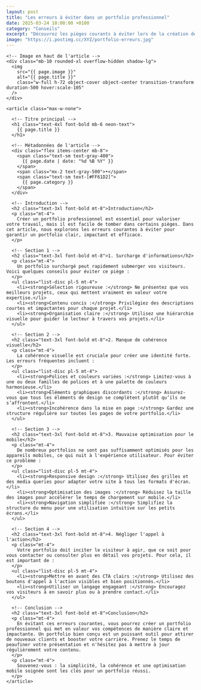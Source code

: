 ```yaml
---
layout: post
title: "Les erreurs à éviter dans un portfolio professionnel"
date: 2025-03-24 10:00:00 +0100
category: "Conseils"
excerpt: "Découvrez les pièges courants à éviter lors de la création de votre portfolio pour maximiser son impact et séduire vos clients."
image: "https://i.postimg.cc/XYZ/portfolio-erreurs.jpg"
---
```


<main class="pt-24 pb-16 bg-[#0A0118] text-white">
  <div class="container mx-auto px-4 max-w-4xl">

    <!-- Image en haut de l'article -->
    <div class="mb-10 rounded-xl overflow-hidden shadow-lg">
      <img 
        src="{{ page.image }}" 
        alt="{{ page.title }}" 
        class="w-full h-72 object-cover object-center transition-transform duration-500 hover:scale-105"
      />
    </div>

    <article class="max-w-none">

      <!-- Titre principal -->
      <h1 class="text-4xl font-bold mb-6 neon-text">
        {{ page.title }}
      </h1>

      <!-- Métadonnées de l'article -->
      <div class="flex items-center mb-8">
        <span class="text-sm text-gray-400">
          {{ page.date | date: "%d %B %Y" }}
        </span>
        <span class="mx-2 text-gray-500">•</span>
        <span class="text-sm text-[#FF61D2]">
          {{ page.category }}
        </span>
      </div>
      
      <!-- Introduction -->
      <h2 class="text-3xl font-bold mt-8">Introduction</h2>
      <p class="mt-4">
        Créer un portfolio professionnel est essentiel pour valoriser votre travail, mais il est facile de tomber dans certains pièges. Dans cet article, nous explorons les erreurs courantes à éviter pour garantir un portfolio clair, impactant et efficace.
      </p>
      
      <!-- Section 1 -->
      <h2 class="text-3xl font-bold mt-8">1. Surcharge d'informations</h2>
      <p class="mt-4">
        Un portfolio surchargé peut rapidement submerger vos visiteurs. Voici quelques conseils pour éviter ce piège :
      </p>
      <ul class="list-disc pl-5 mt-4">
        <li><strong>Sélection rigoureuse :</strong> Ne présentez que vos meilleurs projets, ceux qui mettent vraiment en valeur votre expertise.</li>
        <li><strong>Contenu concis :</strong> Privilégiez des descriptions courtes et impactantes pour chaque projet.</li>
        <li><strong>Organisation claire :</strong> Utilisez une hiérarchie visuelle pour guider le lecteur à travers vos projets.</li>
      </ul>
      
      <!-- Section 2 -->
      <h2 class="text-3xl font-bold mt-8">2. Manque de cohérence visuelle</h2>
      <p class="mt-4">
        La cohérence visuelle est cruciale pour créer une identité forte. Les erreurs fréquentes incluent :
      </p>
      <ul class="list-disc pl-5 mt-4">
        <li><strong>Polices et couleurs variées :</strong> Limitez-vous à une ou deux familles de polices et à une palette de couleurs harmonieuse.</li>
        <li><strong>Éléments graphiques discordants :</strong> Assurez-vous que tous les éléments de design se complètent plutôt qu’ils ne s’affrontent.</li>
        <li><strong>Incohérence dans la mise en page :</strong> Gardez une structure régulière sur toutes les pages de votre portfolio.</li>
      </ul>
      
      <!-- Section 3 -->
      <h2 class="text-3xl font-bold mt-8">3. Mauvaise optimisation pour le mobile</h2>
      <p class="mt-4">
        De nombreux portfolios ne sont pas suffisamment optimisés pour les appareils mobiles, ce qui nuit à l'expérience utilisateur. Pour éviter ce problème :
      </p>
      <ul class="list-disc pl-5 mt-4">
        <li><strong>Responsive design :</strong> Utilisez des grilles et des media queries pour adapter votre site à tous les formats d'écran.</li>
        <li><strong>Optimisation des images :</strong> Réduisez la taille des images pour accélérer le temps de chargement sur mobile.</li>
        <li><strong>Navigation simplifiée :</strong> Simplifiez la structure du menu pour une utilisation intuitive sur les petits écrans.</li>
      </ul>
      
      <!-- Section 4 -->
      <h2 class="text-3xl font-bold mt-8">4. Négliger l'appel à l'action</h2>
      <p class="mt-4">
        Votre portfolio doit inciter le visiteur à agir, que ce soit pour vous contacter ou consulter plus en détail vos projets. Pour cela, il est important de :
      </p>
      <ul class="list-disc pl-5 mt-4">
        <li><strong>Mettre en avant des CTA clairs :</strong> Utilisez des boutons d'appel à l'action visibles et bien positionnés.</li>
        <li><strong>Utiliser un langage engageant :</strong> Encouragez vos visiteurs à en savoir plus ou à prendre contact.</li>
      </ul>
      
      <!-- Conclusion -->
      <h2 class="text-3xl font-bold mt-8">Conclusion</h2>
      <p class="mt-4">
        En évitant ces erreurs courantes, vous pourrez créer un portfolio professionnel qui met en valeur vos compétences de manière claire et impactante. Un portfolio bien conçu est un puissant outil pour attirer de nouveaux clients et booster votre carrière. Prenez le temps de peaufiner votre présentation et n'hésitez pas à mettre à jour régulièrement votre contenu.
      </p>
      <p class="mt-4">
        Souvenez-vous : la simplicité, la cohérence et une optimisation mobile soignée sont les clés pour un portfolio réussi.
      </p>
    </article>
  </div>
</main>
